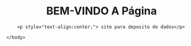<!DOCTYPE html>
<html>
    <meta http-equiv="Content-Type" content="text/html"; charset="utf-8">
    <body>
        <h1 style="text-align:center;">BEM-VINDO A Página</h1>

        <p style="text-align:center;"> site para deposito de dados</p>

    </body>
</html>